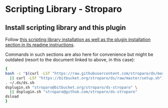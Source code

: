 # Scripting Library - Stroparo

## Install scripting library and this plugin

Follow [this scripting library installation as well as the plugin installation section in its readme instructions](https://github.com/stroparo/ds/blob/master/README.md).

Commands in such sections are also here for convenience but might be outdated (resort to the document linked to above, in this case):

```bash
{
bash -c "$(curl -LSf "https://raw.githubusercontent.com/stroparo/ds/master/setup.sh" \
  || curl -LSf "https://bitbucket.org/stroparo/ds/raw/master/setup.sh")"
. ~/.ds/ds.sh
dsplugin.sh "stroparo@bitbucket.org/stroparo/ds-stroparo" \
  || dsplugin.sh "stroparo@github.com/stroparo/ds-stroparo"
dsload
}

```



